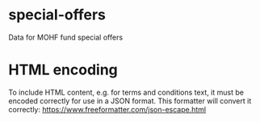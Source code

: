 # special-offers
Data for MOHF fund special offers

# HTML encoding
To include HTML content, e.g. for terms and conditions text, it must be encoded correctly for use in a JSON format.
This formatter will convert it correctly: https://www.freeformatter.com/json-escape.html
